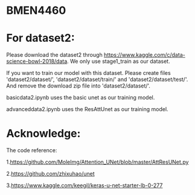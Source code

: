 # BMEN4460

# For dataset2:
Please download the dataset2 through https://www.kaggle.com/c/data-science-bowl-2018/data. We only use stage1_train as our dataset. 

If you want to train our model with this dataset. Please create files  'dataset2/dataset/', 'dataset2/dataset/train/' and 
'dataset2/dataset/test/'. And remove the download zip file into 'dataset2/dataset/'.  

basicdata2.ipynb uses the basic unet as our training model. 

advanceddata2.ipynb uses the ResAttUnet as our training model.

# Acknowledge:
The code reference:

1.https://github.com/MoleImg/Attention_UNet/blob/master/AttResUNet.py

2.https://github.com/zhixuhao/unet

3.https://www.kaggle.com/keegil/keras-u-net-starter-lb-0-277
